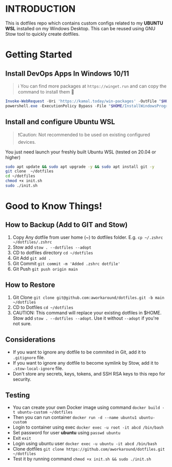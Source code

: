 # INTRODUCTION

This is dotfiles repo which contains custom configs related to my **UBUNTU WSL** installed on my Windows Desktop. This can be reused using GNU Stow tool to quickly create dotfiles.

# Getting Started

## Install DevOps Apps In Windows 10/11

> ℹ️ You can find more packages at `https://winget.run` and can copy the command to install them 🙌

```powershell
Invoke-WebRequest -Uri 'https://kamal.today/win-packages' -OutFile "$HOME/InstallWindowsPrograms.ps1"
powershell.exe -ExecutionPolicy Bypass -File "$HOME/InstallWindowsPrograms.ps1"
```

## Install and configure Ubuntu WSL

> ❗Caution: Not recommended to be used on existing configured devices.

You just need launch your freshly built Ubuntu WSL (tested on 20.04 or higher)

```bash
sudo apt update && sudo apt upgrade -y && sudo apt install git -y
git clone  ~/dotfiles
cd ~/dotfiles
chmod +x init.sh
sudo ./init.sh
```

# Good to Know Things!

## How to Backup (Add to GIT and Stow)

1. Copy Any dotfile from user home (~) to dotfiles folder. E.g. `cp ~/.zshrc ~/dotfiles/.zshrc`
2. Stow add `stow . --dotfiles --adopt`
3. CD to dotfiles directory `cd ~/dotfiles`
4. Git Add `git add .`
5. Git Commit `git commit -m 'Added .zshrc dotfile'`
6. Git Push `git push origin main`

## How to Restore

1. Git Clone `git clone git@github.com:aworkaround/dotfiles.git -b main ~/dotfiles`
2. CD to Dotfiles `cd ~/dotfiles`
3. CAUTION: This command will replace your existing dotfiles in $HOME. Stow add `stow . --dotfiles --adopt`. Use it without `--adopt` if you're not sure.

## Considerations

- If you want to ignore any dotfile to be commited in Git, add it to `.gitignore` file.
- If you want to ignore any dotfile to become symlink by Stow, add it to `.stow-local-ignore` file.
- Don't store any secrets, keys, tokens, and SSH RSA keys to this repo for security.

## Testing

- You can create your own Docker image using command `docker build -t ubuntu-custom ~/dotfiles`
- Then you can run container `docker run -d --name ubuntu1 ubuntu-custom`
- Login to container using exec `docker exec -u root -it abcd /bin/bash`
- Set password for user **ubuntu** using `passwd ubuntu`
- Exit `exit`
- Login using ubuntu user `docker exec -u ubuntu -it abcd /bin/bash`
- Clone dotfiles `git clone https://github.com/aworkaround/dotfiles.git ~/dotfiles`
- Test it by running command `chmod +x init.sh && sudo ./init.sh`
